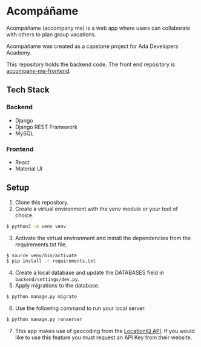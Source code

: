# Acompáñame

Acompáñame (accompany me) is a web app where users can collaborate with others to plan group vacations. 

Acompáñame was created as a capstone project for Ada Developers Academy. 

This repository holds the backend code. The front end repository is [accompany-me-frontend](https://github.com/gibarra2/accompany-me-frontend).

## Tech Stack
### Backend
- Django
- Django REST Framework
- MySQL

### Frontend
- React
- Material UI

## Setup
1. Clone this repository. 
2. Create a virtual environment with the venv module or your tool of choice. 

```bash
$ python3 -m venv venv
```
3. Activate the virtual environment and install the dependencies from the requirements.txt file. 
```bash
$ source venv/bin/activate
$ pip install -r requirements.txt
```
4. Create a local database and update the DATABASES field in `backend/settings/dev.py`. 
5. Apply migrations to the database. 
```bash
$ python manage.py migrate
```
6. Use the following command to run your local server. 
```bash
$ python manage.py runserver
```
7. This app makes use of geocoding from the [LocationIQ API](https://locationiq.com/geocoding). If you would like to use this feature you must request an API Key from their website. 








